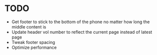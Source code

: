 # TODO

- Get footer to stick to the bottom of the phone no matter how long the middle content is
- Update header vol number to reflect the current page instead of latest page
- Tweak footer spacing
- Optimize performance